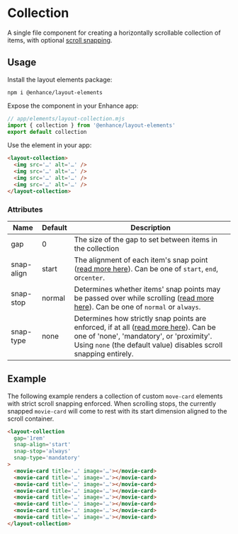 # Collection

A single file component for creating a horizontally scrollable collection of items, with optional [scroll snapping](https://developer.mozilla.org/en-US/docs/Web/CSS/CSS_Scroll_Snap).

## Usage

Install the layout elements package:

```shell
npm i @enhance/layout-elements
```

Expose the component in your Enhance app:

```js
// app/elements/layout-collection.mjs
import { collection } from '@enhance/layout-elements'
export default collection
```

Use the element in your app:

```html
<layout-collection>
  <img src='…' alt='…' />
  <img src='…' alt='…' />
  <img src='…' alt='…' />
  <img src='…' alt='…' />
</layout-collection>
```

### Attributes

| Name | Default | Description |
|------|---------|-------------|
| gap | 0 | The size of the gap to set between items in the collection |
| snap-align | start | The alignment of each item's snap point ([read more here](https://developer.mozilla.org/en-US/docs/Web/CSS/scroll-snap-align)). Can be one of `start`, `end`, or`center`. |
| snap-stop | normal | Determines whether items' snap points may be passed over while scrolling ([read more here](https://developer.mozilla.org/en-US/docs/Web/CSS/scroll-snap-stop)). Can be one of `normal` or `always`. |
| snap-type | none | Determines how strictly snap points are enforced, if at all ([read more here](https://developer.mozilla.org/en-US/docs/Web/CSS/scroll-snap-type)). Can be one of 'none', 'mandatory', or 'proximity'. Using `none` (the default value) disables scroll snapping entirely. |


## Example

The following example renders a collection of custom `move-card` elements with strict scroll snapping enforced. When scrolling stops, the currently snapped `movie-card` will come to rest with its start dimension aligned to the scroll container.

```html
<layout-collection
  gap='1rem'
  snap-align='start'
  snap-stop='always'
  snap-type='mandatory'
>
  <movie-card title='…' image='…'></movie-card>
  <movie-card title='…' image='…'></movie-card>
  <movie-card title='…' image='…'></movie-card>
  <movie-card title='…' image='…'></movie-card>
  <movie-card title='…' image='…'></movie-card>
  <movie-card title='…' image='…'></movie-card>
  <movie-card title='…' image='…'></movie-card>
  <movie-card title='…' image='…'></movie-card>
</layout-collection>
```

